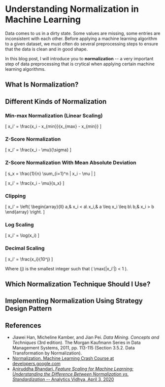 # Understanding Normalization in Machine Learning

Data comes to us in a dirty state. Some values are missing, some entries are inconsistent with each other. Before applying a machine learning algorithm to a given dataset, we must often do several preprocessing steps to ensure that the data is clean and in good shape.

In this blog post, I will introduce you to **normalization** -- a very important step of data preprocessing that is crytical when applying certain machine learning algorithms. 

## What Is Normalization?

## Different Kinds of Normalization

### Min-max Normalization (Linear Scaling)

\[ x_i' = \frac{x_i - x_{min}}{x_{max} - x_{min}} \]

### Z-Score Normalization

\[ x_i' = \frac{x_i - \mu}{\sigma} \]

### Z-Score Normalization With Mean Absolute Deviation

\[ s_x = \frac{1}{n} \sum_{i=1}^n | x_i - \mu | \]

\[ x_i' = \frac{x_i - \mu}{s_x} \]

### Clipping

\[ x_i' = \left\{
    \begin{array}{ll}
      a,& x_i < a\\
      x_i,& a \leq x_i \leq b\\
      b,& x_i > b
    \end{array}
  \right. \]

### Log Scaling

\[ x_i' = \log(x_i) \]

### Decimal Scaling

\[ x_i' = \frac{x_i}{10^j} \]

Where \(j\) is the smallest integer such that \( \max(|x_i'|) < 1 \).

## Which Normalization Technique Should I Use?

## Implementing Normalization Using Strategy Design Pattern

## References

* Jiawei Han, Micheline Kamber, and Jian Pei. _Data Mining. Concepts and Techniques_ (3rd edition). The Morgan Kaufmann Series in Data Management Systems, 2011, pp. 113-115 (Section 3.5.2. Data Transformation by Normalization).
* [Normalization. Machine Learning Crash Course at developers.google.com](https://developers.google.com/machine-learning/data-prep/transform/normalization)
* [Aniruddha Bhandari. _Feature Scaling for Machine Learning: Understanding the Difference Between Normalization vs. Standardization_ -- Analytics Vidhya, April 3, 2020](https://www.analyticsvidhya.com/blog/2020/04/feature-scaling-machine-learning-normalization-standardization/)